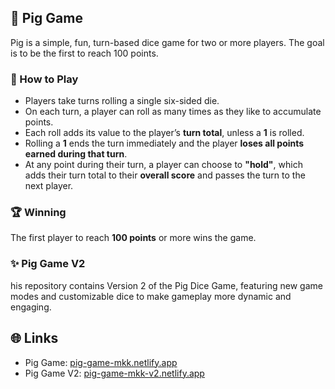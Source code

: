 ## 🐷 Pig Game

Pig is a simple, fun, turn-based dice game for two or more players. The goal is to be the first to reach 100 points.

### 🎲 How to Play

- Players take turns rolling a single six-sided die.
- On each turn, a player can roll as many times as they like to accumulate points.
- Each roll adds its value to the player’s **turn total**, unless a **1** is rolled.
- Rolling a **1** ends the turn immediately and the player **loses all points earned during that turn**.
- At any point during their turn, a player can choose to **"hold"**, which adds their turn total to their **overall score** and passes the turn to the next player.

### 🏆 Winning

The first player to reach **100 points** or more wins the game.

### ✨ Pig Game V2
his repository contains Version 2 of the Pig Dice Game, featuring new game modes and customizable dice to make gameplay more dynamic and engaging.

## 🌐 Links
- Pig Game: [pig-game-mkk.netlify.app](https://pig-game-mkk.netlify.app/)
- Pig Game V2: [pig-game-mkk-v2.netlify.app](https://pig-game-mkk-v2.netlify.app/)
